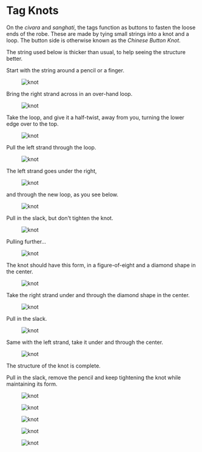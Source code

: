 # Tag Knots

On the *civara* and *sanghati*, the tags function as buttons to fasten the
loose ends of the robe. These are made by tying small strings into a knot and a
loop. The button side is otherwise known as the *Chinese Button Knot*.

The string used below is thicker than usual, to help seeing the structure better.

Start with the string around a pencil or a finger.

<figure>

![knot](/img/knot/knot_01_w500.jpg)

</figure>

Bring the right strand across in an over-hand loop.

<figure>

![knot](/img/knot/knot_02_w500.jpg)

</figure>

<!-- latex
\clearpage
-->

Take the loop, and give it a half-twist, away from you, turning the lower edge over to the top.

<figure>

![knot](/img/knot/knot_03_w500.jpg)

</figure>

Pull the left strand through the loop.

<figure>

![knot](/img/knot/knot_04_w500.jpg)

</figure>

The left strand goes under the right,

<figure>

![knot](/img/knot/knot_05_w500.jpg)

</figure>

<!-- latex
\clearpage
-->

and through the new loop, as you see below.

<figure>

![knot](/img/knot/knot_06_w500.jpg)

</figure>

Pull in the slack, but don't tighten the knot.

<figure>

![knot](/img/knot/knot_07_w500.jpg)

</figure>

Pulling further...

<figure>

![knot](/img/knot/knot_08_w500.jpg)

</figure>

<!-- latex
\clearpage
-->

The knot should have this form, in a figure-of-eight and a diamond shape in the center.

<figure>

![knot](/img/knot/knot_09_w500.jpg)

</figure>

Take the right strand under and through the diamond shape in the center.

<figure>

![knot](/img/knot/knot_10_w500.jpg)

</figure>

Pull in the slack.

<figure>

![knot](/img/knot/knot_11_w500.jpg)

</figure>

<!-- latex
\clearpage
-->

Same with the left strand, take it under and through the center.

<figure>

![knot](/img/knot/knot_12_w500.jpg)

</figure>

The structure of the knot is complete.

Pull in the slack, remove the pencil and keep tightening the knot while maintaining its form.

<figure>

![knot](/img/knot/knot_13_w500.jpg)

</figure>

<figure>

![knot](/img/knot/knot_14_w500.jpg)

</figure>

<figure>

![knot](/img/knot/knot_15_w500.jpg)

</figure>

<figure>

![knot](/img/knot/knot_16_w500.jpg)

</figure>

<figure>

![knot](/img/knot/knot_17_w500.jpg)

</figure>

